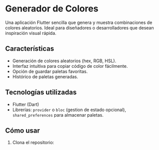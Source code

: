 # Generador de Colores

Una aplicación Flutter sencilla que genera y muestra combinaciones de colores aleatorios. Ideal para diseñadores o desarrolladores que desean inspiración visual rápida.

## Características
- Generación de colores aleatorios (hex, RGB, HSL).
- Interfaz intuitiva para copiar código de color fácilmente.
- Opción de guardar paletas favoritas.
- Histórico de paletas generadas.

## Tecnologías utilizadas
- Flutter (Dart)
- Librerías: `provider` o `bloc` (gestion de estado opcional), `shared_preferences` para almacenar paletas.

## Cómo usar
1. Clona el repositorio:

